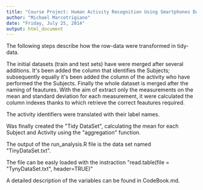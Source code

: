 ```yaml
---
title: "Course Project: Human Activity Recognition Using Smartphones Dataset"
author: "Michael Marcotrigiano"
date: "Friday, July 25, 2014"
output: html_document
---
```


The following steps describe how the row-data were transformed in tidy-data. 

The initial datasets (train and test sets) have were merged after several additions. It's been added the column that identifies the Subjects; subsequently equally it's been added the column of the activity who have performed the the Subjects. Finally the whole dataset is merged after the naming of feautures. With the aim of extract only the measurements on the mean and standard deviation for each measurement, it were calculated the column indexes thanks to which retrieve the correct feautures required.  

The activity identifiers were translated with their label names.  

Was finally created the "Tidy DataSet", calculating the mean for each Subject and Activity using the 
"aggregation" function.

The output of the run_analysis.R file is the data set named "TinyDataSet.txt".  

The file can be easly loaded with the instraction "read.table(file = "TynyDataSet.txt", header=TRUE)" 

A detailed description of the variables can be found in CodeBook.md.